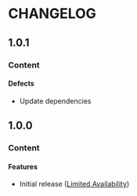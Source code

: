 # CHANGELOG

## 1.0.1

### Content

#### Defects

* Update dependencies

## 1.0.0

### Content

#### Features

* Initial release ([Limited Availability](./README.md#note))
